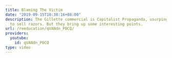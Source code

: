```yaml
---
title: Blaming The Victim
date: "2019-09-15T10:38:16+08:00"
description: The Gillette commercial is Capitalist Propaganda, usurping a movement
  to sell razors. But they bring up some interesting points.
url: /reeducation/qVANdn_P0CQ/
providers:
  youtube:
    id: qVANdn_P0CQ
type: video
---
```

